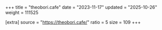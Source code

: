 +++
title = "theobori.cafe"
date = "2023-11-17"
updated = "2025-10-26"
weight = 111525

[extra]
source = "https://theobori.cafe/"
ratio = 5
size = 109
+++
